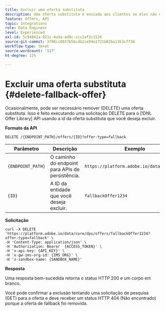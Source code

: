 ```yaml
---
title: Excluir uma oferta substituta
description: Uma oferta substituta é enviada aos clientes se eles não estiverem qualificados para outras ofertas
feature: Offers, API
topic: Integrations
role: Data Engineer
level: Experienced
exl-id: 5c94842a-021c-4a3a-ad9c-ccc2af2c1526
source-git-commit: 3f96cc0037b5bcdb2ce94e2721b02ba13b3cff36
workflow-type: tm+mt
source-wordcount: '117'
ht-degree: 12%

---
```



# Excluir uma oferta substituta {#delete-fallback-offer}

Ocasionalmente, pode ser necessário remover (DELETE) uma oferta substituta. Isso é feito executando uma solicitação DELETE para o [!DNL Offer Library] API usando a id da oferta substituta que você deseja excluir.

**Formato da API**

```http
DELETE /{ENDPOINT_PATH}/offers/{ID}?offer-type=fallback
```

| Parâmetro | Descrição | Exemplo |
| --------- | ----------- | ------- |
| `{ENDPOINT_PATH}` | O caminho do endpoint para APIs de persistência. | `https://platform.adobe.io/data/core/dps/` |
| `{ID}` | A ID da entidade que você deseja excluir. | `fallbackOffer1234` |

**Solicitação**

```shell
curl -X DELETE 'https://platform.adobe.io/data/core/dps/offers/fallbackOffer1234?offer-type=fallback' \
-H 'Content-Type: application/json' \
-H 'Authorization: Bearer  {ACCESS_TOKEN}' \
-H 'x-api-key: {API_KEY}' \
-H 'x-gw-ims-org-id: {IMS_ORG}' \
-H 'x-sandbox-name: {SANDBOX_NAME}'
```

**Resposta**

Uma resposta bem-sucedida retorna o status HTTP 200 e um corpo em branco.

Você pode confirmar a exclusão tentando uma solicitação de pesquisa (GET) para a oferta e deve receber um status HTTP 404 (Não encontrado) porque a oferta de fallback foi removida.
